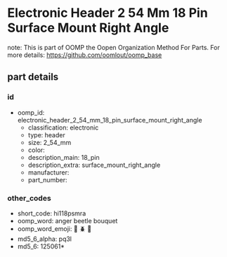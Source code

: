 # Electronic Header 2 54 Mm 18 Pin Surface Mount Right Angle  

note: This is part of OOMP the Oopen Organization Method For Parts. For more details: https://github.com/oomlout/oomp_base

##  part details





### id
* oomp_id: electronic_header_2_54_mm_18_pin_surface_mount_right_angle
  * classification: electronic
  * type: header
  * size: 2_54_mm
  * color: 
  * description_main: 18_pin
  * description_extra: surface_mount_right_angle
  * manufacturer: 
  * part_number: 

### other_codes
* short_code: hi118psmra
* oomp_word: anger beetle bouquet
* oomp_word_emoji: :anger: :beetle: :bouquet:
* md5_6_alpha: pq3l
* md5_6: 125061* 